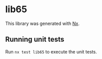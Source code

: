 # lib65

This library was generated with [Nx](https://nx.dev).

## Running unit tests

Run `nx test lib65` to execute the unit tests.

